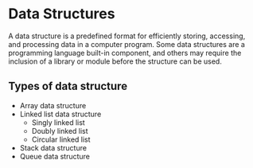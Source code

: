# Data Structures

A data structure is a predefined format for efficiently storing, 
accessing, and processing data in a computer program.
Some data structures are a programming language built-in component, 
and others may require the inclusion of a library or module before the structure can be used.

## Types of data structure
- Array data structure
- Linked list data structure
    - Singly linked list
    - Doubly linked list
    - Circular linked list
- Stack data structure
- Queue data structure
